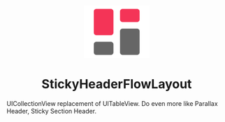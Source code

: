 <p align="center">
	<img src="/Resources/logo.svg" alt="StickyHeaderFlowLayout" width="150">
  <br/>
  <h1 align="center">StickyHeaderFlowLayout</h1>
</p>

UICollectionView replacement of UITableView. Do even more like Parallax Header, Sticky Section Header.
